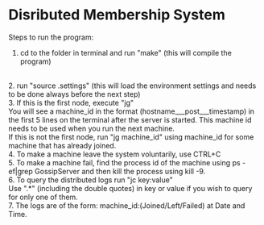 Disributed Membership System
============================


Steps to run the program:
<br/>
1. cd to the folder in terminal and run "make" (this will compile the program)
<br/>
2. run "source .settings" (this will load the environment settings and needs to be done always before the next step)
<br/>
3. If this is the first node, execute "jg"
<br/>
   You will see a machine_id in the format (hostname___post___timestamp) in the first 5 lines on the terminal after the server is started. This machine id needs to be used when you run the next machine.
<br/>
   If this is not the first node, run "jg machine_id" using machine_id for some machine that has already joined.
<br/>
4. To make a machine leave the system voluntarily, use CTRL+C
<br/>
5. To make a machine fail, find the process id of the machine using ps -ef|grep GossipServer and then kill the process using kill -9.
<br/>
6. To query the distributed logs run "jc key:value" 
<br/>
   Use ".*" (including the double quotes) in key or value if you wish to query for only one of them.
<br/>
7. The logs are of the form: machine_id:(Joined/Left/Failed) at Date and Time.
<br/>
